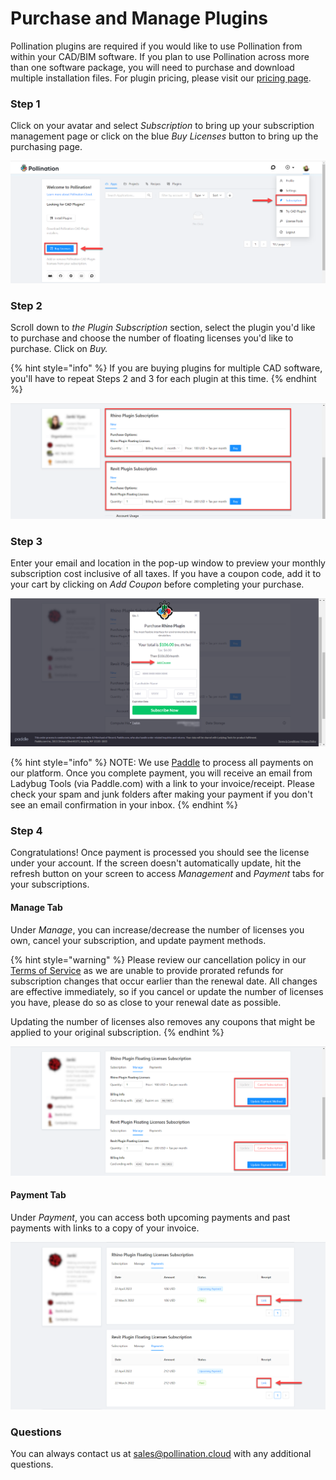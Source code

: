 # Purchase and Manage Plugins

Pollination plugins are required if you would like to use Pollination from within your CAD/BIM software. If you plan to use Pollination across more than one software package, you will need to purchase and download multiple installation files. For plugin pricing, please visit our [pricing page](https://www.pollination.cloud/pricing-cad-plugins). &#x20;

### Step 1

Click on your avatar and select _Subscription_ to bring up your subscription management page or click on the blue _Buy Licenses_ button to bring up the purchasing page.&#x20;

![](<../.gitbook/assets/image (156).png>)

### Step 2&#x20;

Scroll down to _the Plugin Subscription_ section, select the plugin you'd like to purchase and choose the number of floating licenses you'd like to purchase. Click on _Buy._

{% hint style="info" %}
If you are buying plugins for multiple CAD software, you'll have to repeat Steps 2 and 3 for each plugin at this time. &#x20;
{% endhint %}

![](<../.gitbook/assets/image (160).png>)

### Step 3

Enter your email and location in the pop-up window to preview your monthly subscription cost inclusive of all taxes. If you have a coupon code, add it to your cart by clicking on _Add Coupon_ before completing your purchase. &#x20;

![](<../.gitbook/assets/image (159).png>)

{% hint style="info" %}
NOTE: We use [Paddle](https://paddle.com/) to process all payments on our platform. Once you complete payment, you will receive an email from Ladybug Tools (via Paddle.com) with a link to your invoice/receipt. Please check your spam and junk folders after making your payment if you don't see an email confirmation in your inbox.&#x20;
{% endhint %}

### Step 4

Congratulations! Once payment is processed you should see the license under your account. If the screen doesn't automatically update, hit the refresh button on your screen to access _Management_ and _Payment_ tabs for your subscriptions.&#x20;

#### Manage Tab

Under _Manage_, you can increase/decrease the number of licenses you own, cancel your subscription, and update payment methods.&#x20;

{% hint style="warning" %}
Please review our cancellation policy in our [Terms of Service](https://www.pollination.cloud/terms-of-service) as we are unable to provide prorated refunds for subscription changes that occur earlier than the renewal date. All changes are effective immediately, so if you cancel or update the number of licenses you have, please do so as close to your renewal date as possible.&#x20;

Updating the number of licenses also removes any coupons that might be applied to your original subscription.    &#x20;
{% endhint %}

![](<../.gitbook/assets/image (153).png>)

#### Payment Tab

Under _Payment_, you can access both upcoming payments and past payments with links to a copy of your invoice.&#x20;

![](<../.gitbook/assets/image (148).png>)

### Questions

You can always contact us at sales@pollination.cloud with any additional questions.
